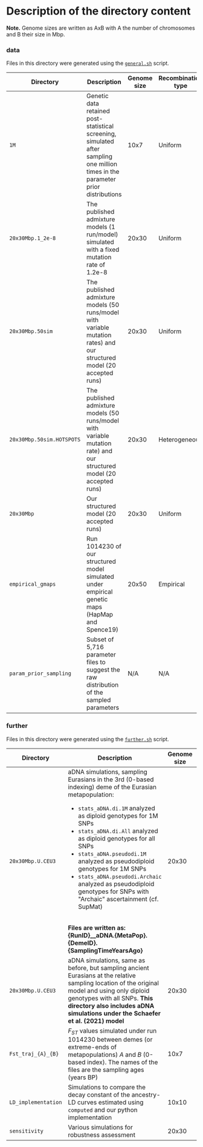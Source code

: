 # Description of the directory content

**Note.** Genome sizes are written as AxB with A the number of chromosomes and B their size in Mbp.

### **data**

Files in this directory were generated using the [`general.sh`](https://github.com/sunyatin/qna/blob/main/general.sh) script.


| Directory | Description | Genome size | Recombination type | Content |
| -- | -- | -- | -- | -- |
| `1M` | Genetic data retained post-statistical screening, simulated after sampling one million times in the parameter prior distributions | 10x7 | Uniform | par+stats |
| `20x30Mbp.1_2e-8` | The published admixture models (1 run/model) simulated with a fixed mutation rate of 1.2e-8 | 20x30 | Uniform | par+stats |
| `20x30Mbp.50sim` | The published admixture models (50 runs/model with variable mutation rates) and our structured model (20 accepted runs) | 20x30 | Uniform | par+stats |
| `20x30Mbp.50sim.HOTSPOTS` | The published admixture models (50 runs/model with variable mutation rate) and our structured model (20 accepted runs) | 20x30 | Heterogeneous | par+stats |
| `20x30Mbp` | Our structured model (20 accepted runs) | 20x30 | Uniform | par+data+stats |
| `empirical_gmaps` | Run 1014230 of our structured model simulated under empirical genetic maps (HapMap and Spence19) | 20x50 | Empirical | par+stats |
| `param_prior_sampling` | Subset of 5,716 parameter files to suggest the raw distribution of the sampled parameters | N/A | N/A | par |


### **further**

Files in this directory were generated using the [`further.sh`](https://github.com/sunyatin/qna/blob/main/further.sh) script.

| Directory | Description | Genome size | Recombination type | Content |
| -- | -- | -- | -- | -- |
| `20x30Mbp.U.CEU3` | aDNA simulations, sampling Eurasians in the 3rd (0-based indexing) deme of the Eurasian metapopulation:<br> <ul><li>`stats_aDNA.di.1M` analyzed as diploid genotypes for 1M SNPs</li><li>`stats_aDNA.di.All` analyzed as diploid genotypes for all SNPs</li><li>`stats_aDNA.pseudodi.1M` analyzed as pseudodiploid genotypes for 1M SNPs</li><li>`stats_aDNA.pseudodi.Archaic` analyzed as pseudodiploid genotypes for SNPs with "Archaic" ascertainment (cf. SupMat)</li></ul><br>**Files are written as: {RunID}__aDNA.{MetaPop}.{DemeID}.{SamplingTimeYearsAgo}** | 20x30 | Uniform | par+stats |
| `20x30Mbp.U.CEU3` | aDNA simulations, same as before, but sampling ancient Eurasians at the relative sampling location of the original model and using only diploid genotypes with all SNPs. **This directory also includes aDNA simulations under the Schaefer et al. (2021) model** | 20x30 | Uniform | par+stats |
| `Fst_traj_{A}_{B}` | $F_{ST}$ values simulated under run 1014230 between demes (or extreme-ends of metapopulations) *A* and *B* (0-based index). The names of the files are the sampling ages (years BP) | 10x7 | Uniform | par+stats |
| `LD_implementation` | Simulations to compare the decay constant of the ancestry-LD curves estimated using `computed` and our python implementation | 10x10 | Uniform | par+data+stats |
| `sensitivity` | Various simulations for robustness assessment | 20x30 | Uniform | par+stats |
